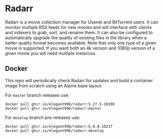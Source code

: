 # Radarr
Radarr is a movie collection manager for Usenet and BitTorrent users. It can monitor multiple RSS feeds for new movies and will interface with clients and indexers to grab, sort, and rename them. It can also be configured to automatically upgrade the quality of existing files in the library when a better quality format becomes available. Note that only one type of a given movie is supported. If you want both an 4k version and 1080p version of a given movie you will need multiple instances.

Docker
-----------------------------------------------
This repo will periodically check Radarr for updates and build a container image from scratch using an Alpine base layout:

For `master` branch releases use:
```
docker pull ghcr.io/elegant996/radarr:5.27.5.10198
docker pull ghcr.io/elegant996/radarr:master
```

For `develop` branch pre-releases use:
```
docker pull ghcr.io/elegant996/radarr:6.0.0.10217
docker pull ghcr.io/elegant996/radarr:develop
```
